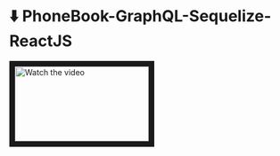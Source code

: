 # ⬇️ PhoneBook-GraphQL-Sequelize-ReactJS

<a href="http://www.youtube.com/watch?feature=player_embedded&v=8ICV60LAOUs" target="_blank">
 <img src="http://img.youtube.com/vi/8ICV60LAOUs/mqdefault.jpg" alt="Watch the video" width="240" height="135" border="10" />
</a>
